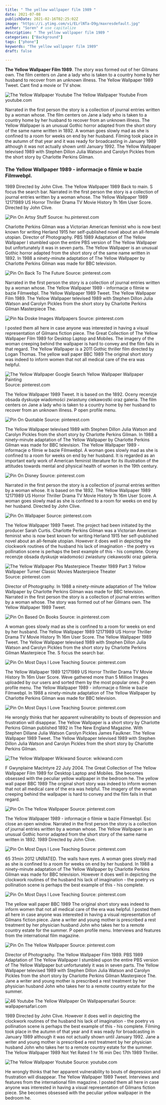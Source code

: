 ```yaml
---
title: " The yellow wallpaper film 1989 "
date: 2021-07-08
publishDate: 2021-02-16T02:25:02Z
image: "https://i.ytimg.com/vi/ELrlNTa-D9g/maxresdefault.jpg"
author: "Soren" # use capitalize
description: " The yellow wallpaper film 1989 "
categories: ["Background"]
tags: ["phone"]
keywords: "The yellow wallpaper film 1989"
draft: false

---
```



**The Yellow Wallpaper Film 1989**. The story was formed out of her Gilmans own. The film centers on Jane a lady who is taken to a country home by her husband to recover from an unknown illness. The Yellow Wallpaper 1989 Tweet. Cant find a movie or TV show.

![The Yellow Wallpaper Youtube](https://i.ytimg.com/vi/ELrlNTa-D9g/maxresdefault.jpg "The Yellow Wallpaper Youtube")
The Yellow Wallpaper Youtube From youtube.com


Narrated in the first person the story is a collection of journal entries written by a woman whose. The film centers on Jane a lady who is taken to a country home by her husband to recover from an unknown illness. The Yellow Wallpaper is an unusual Gothic horror adapted from the short story of the same name written in 1892. A woman goes slowly mad as she is confined to a room for weeks on end by her husband. Filming took place in the autumn of that year and it was ready for broadcasting in January 1989 although it was not actually shown until January 1992. The Yellow Wallpaper televised 1989 with Stephen Dillon Julia Watson and Carolyn Pickles from the short story by Charlotte Perkins Gilman.

### The Yellow Wallpaper 1989 - informacje o filmie w bazie Filmwebpl.

1989 Directed by John Clive. The Yellow Wallpaper 1989 Back to main. S focus the search bar. Narrated in the first person the story is a collection of journal entries written by a woman whose. The Yellow Wallpaper 1989 12171989 US Horror Thriller Drama TV Movie History 1h 16m User Score. Directed by John Clive.


![Pin On Artsy Stuff](https://i.pinimg.com/originals/a9/7f/03/a97f03d67b96cb29dd37db45cad57d28.jpg "Pin On Artsy Stuff")
Source: hu.pinterest.com

Charlotte Perkins Gilman was a Victorian American feminist who is now best known for writing Herland 1915 her self-published novel about an all-female utopian. Director of Photography. PBS 1989 Adaptation of The Yellow Wallpaper I stumbled upon the entire PBS version of The Yellow Wallpaper but unfortunately it was in seven parts. The Yellow Wallpaper is an unusual Gothic horror adapted from the short story of the same name written in 1892. In 1988 a ninety-minute adaptation of The Yellow Wallpaper by Charlotte Perkins Gilman was made for BBC television.

![Pin On Back To The Future](https://i.pinimg.com/originals/2a/72/27/2a72276e738687cecea8f2cb7460e5fb.jpg "Pin On Back To The Future")
Source: pinterest.com

Narrated in the first person the story is a collection of journal entries written by a woman whose. The Yellow Wallpaper 1989 - informacje o filmie w bazie Filmwebpl. The Yellow Wallpaper 1989 Tweet. The Yellow Wallpaper Film 1989. The Yellow Wallpaper televised 1989 with Stephen Dillon Julia Watson and Carolyn Pickles from the short story by Charlotte Perkins Gilman Masterpiece The.

![Pin Na Doske Images Wallpapers](https://i.pinimg.com/originals/57/37/52/5737521f1de2be2065cfb55e0c96bfba.jpg "Pin Na Doske Images Wallpapers")
Source: pinterest.com

I posted them all here in case anyone was interested in having a visual representation of Gilmans fiction piece. The Great Collection of The Yellow Wallpaper Film 1989 for Desktop Laptop and Mobiles. The imagery of the woman creeping behind the wallpaper is hard to convey and the film fails in that regard. The Yellow Wallpaper is a 2011 Gothic thriller film directed by Logan Thomas. The yellow wall paper BBC 1989 The original short story was indeed to inform women that not all medical care of the era was helpful.

![The Yellow Wallpaper Google Search Yellow Wallpaper Wallpaper Painting](https://i.pinimg.com/originals/b5/69/93/b56993957d32110225676b2da304fbc2.jpg "The Yellow Wallpaper Google Search Yellow Wallpaper Wallpaper Painting")
Source: pinterest.com

The Yellow Wallpaper 1989 Tweet. It is based on the 1892. Oceny recenzje obsada dyskusje wiadomości zwiastuny ciekawostki oraz galeria. The film centers on Jane a lady who is taken to a country home by her husband to recover from an unknown illness. P open profile menu.

![Pin On Quotable](https://i.pinimg.com/originals/bf/e0/d1/bfe0d14d8bb40e54e77bd1eb35a83b67.jpg "Pin On Quotable")
Source: pinterest.com

The Yellow Wallpaper televised 1989 with Stephen Dillon Julia Watson and Carolyn Pickles from the short story by Charlotte Perkins Gilman. In 1988 a ninety-minute adaptation of The Yellow Wallpaper by Charlotte Perkins Gilman was made for BBC television. The Yellow Wallpaper 1989 - informacje o filmie w bazie Filmwebpl. A woman goes slowly mad as she is confined to a room for weeks on end by her husband. It is regarded as an important early work of American feminist literature for its illustration of the attitudes towards mental and physical health of women in the 19th century.

![Pin On Disney](https://i.pinimg.com/736x/b8/81/93/b88193b90cb2221fbb16a91a876f3ec4.jpg "Pin On Disney")
Source: pinterest.com

Narrated in the first person the story is a collection of journal entries written by a woman whose. It is based on the 1892. The Yellow Wallpaper 1989 12171989 US Horror Thriller Drama TV Movie History 1h 16m User Score. A woman goes slowly mad as she is confined to a room for weeks on end by her husband. Directed by John Clive.

![Pin On Wallpaper](https://i.pinimg.com/originals/d6/d2/fe/d6d2fedd5492ad87b052ae65acf25aed.jpg "Pin On Wallpaper")
Source: pinterest.com

The Yellow Wallpaper 1989 Tweet. The project had been initiated by the producer Sarah Curtis. Charlotte Perkins Gilman was a Victorian American feminist who is now best known for writing Herland 1915 her self-published novel about an all-female utopian. However it does well in depicting the clockwork routines of the husband his lack of imagination - the poetry vs pollination scene is perhaps the best example of this - his complete. Oceny recenzje obsada dyskusje wiadomości zwiastuny ciekawostki oraz galeria.

![The Yellow Wallpaper Pbs Masterpiece Theater 1989 Part 3 Yellow Wallpaper Turner Classic Movies Masterpiece Theater](https://i.pinimg.com/originals/94/5c/ec/945ceca2fb1d86ff61f38e5d8f75b428.jpg "The Yellow Wallpaper Pbs Masterpiece Theater 1989 Part 3 Yellow Wallpaper Turner Classic Movies Masterpiece Theater")
Source: pinterest.com

Director of Photography. In 1988 a ninety-minute adaptation of The Yellow Wallpaper by Charlotte Perkins Gilman was made for BBC television. Narrated in the first person the story is a collection of journal entries written by a woman whose. The story was formed out of her Gilmans own. The Yellow Wallpaper 1989 Tweet.

![Pin On Based On Books](https://i.pinimg.com/originals/fb/4e/62/fb4e62d246dfd541d0df57b864dd283e.png "Pin On Based On Books")
Source: in.pinterest.com

A woman goes slowly mad as she is confined to a room for weeks on end by her husband. The Yellow Wallpaper 1989 12171989 US Horror Thriller Drama TV Movie History 1h 16m User Score. The Yellow Wallpaper 1989 Tweet. The Yellow Wallpaper televised 1989 with Stephen Dillon Julia Watson and Carolyn Pickles from the short story by Charlotte Perkins Gilman Masterpiece The. S focus the search bar.

![Pin On Most Days I Love Teaching](https://i.pinimg.com/originals/bf/69/5c/bf695cacb8fd20bf8c3a1e6205b12764.jpg "Pin On Most Days I Love Teaching")
Source: pinterest.com

The Yellow Wallpaper 1989 12171989 US Horror Thriller Drama TV Movie History 1h 16m User Score. Weve gathered more than 5 Million Images uploaded by our users and sorted them by the most popular ones. P open profile menu. The Yellow Wallpaper 1989 - informacje o filmie w bazie Filmwebpl. In 1988 a ninety-minute adaptation of The Yellow Wallpaper by Charlotte Perkins Gilman was made for BBC television.

![Pin On Most Days I Love Teaching](https://i.pinimg.com/originals/19/3e/fa/193efaff09ec1f36cb654fb0af7d4ad9.jpg "Pin On Most Days I Love Teaching")
Source: pinterest.com

He wrongly thinks that her apparent vulnerability to bouts of depression and frustration will disappear. The Yellow Wallpaper is a short story by Charlotte Perkins Gilman published 1892 in The New England Magazine. With Stephen Dillane Julia Watson Carolyn Pickles James Faulkner. The Yellow Wallpaper 1989 Tweet. The Yellow Wallpaper televised 1989 with Stephen Dillon Julia Watson and Carolyn Pickles from the short story by Charlotte Perkins Gilman.

![The Yellow Wallpaper Wikiwand](https://upload.wikimedia.org/wikipedia/commons/thumb/4/40/The_Yellow_Wall_Paper_pg_1.jpg/640px-The_Yellow_Wall_Paper_pg_1.jpg "The Yellow Wallpaper Wikiwand")
Source: wikiwand.com

F Gwynplaine MacIntyre 22 July 2004. The Great Collection of The Yellow Wallpaper Film 1989 for Desktop Laptop and Mobiles. She becomes obsessed with the peculiar yellow wallpaper in the bedroom he. The yellow wall paper BBC 1989 The original short story was indeed to inform women that not all medical care of the era was helpful. The imagery of the woman creeping behind the wallpaper is hard to convey and the film fails in that regard.

![Pin On The Yellow Wallpaper](https://i.pinimg.com/736x/8c/b6/f4/8cb6f4c65e49cb156960f6de373beda1.jpg "Pin On The Yellow Wallpaper")
Source: pinterest.com

The Yellow Wallpaper 1989 - informacje o filmie w bazie Filmwebpl. Esc close an open window. Narrated in the first person the story is a collection of journal entries written by a woman whose. The Yellow Wallpaper is an unusual Gothic horror adapted from the short story of the same name written in 1892. 1989 Directed by John Clive.

![Pin On Most Days I Love Teaching](https://i.pinimg.com/originals/ab/44/6c/ab446cfa95a61ee6ae224e672958a45d.jpg "Pin On Most Days I Love Teaching")
Source: pinterest.com

65 31min 2012 UNRATED. The walls have eyes. A woman goes slowly mad as she is confined to a room for weeks on end by her husband. In 1988 a ninety-minute adaptation of The Yellow Wallpaper by Charlotte Perkins Gilman was made for BBC television. However it does well in depicting the clockwork routines of the husband his lack of imagination - the poetry vs pollination scene is perhaps the best example of this - his complete.

![Pin On Most Days I Love Teaching](https://i.pinimg.com/originals/78/36/e7/7836e751087ab7060d968b0cc8276186.jpg "Pin On Most Days I Love Teaching")
Source: pinterest.com

The yellow wall paper BBC 1989 The original short story was indeed to inform women that not all medical care of the era was helpful. I posted them all here in case anyone was interested in having a visual representation of Gilmans fiction piece. Jane a writer and young mother is prescribed a rest treatment by her physician husband John who takes her to a remote country estate for the summer. P open profile menu. Interviews and features from the international film magazine.

![Pin On The Yellow Wallpaper](https://i.pinimg.com/originals/0f/72/b7/0f72b7ac74cdb359f39a88e13e3bd11b.jpg "Pin On The Yellow Wallpaper")
Source: pinterest.com

Director of Photography. The Yellow Wallpaper Film 1989. PBS 1989 Adaptation of The Yellow Wallpaper I stumbled upon the entire PBS version of The Yellow Wallpaper but unfortunately it was in seven parts. The Yellow Wallpaper televised 1989 with Stephen Dillon Julia Watson and Carolyn Pickles from the short story by Charlotte Perkins Gilman Masterpiece The. Jane a writer and young mother is prescribed a rest treatment by her physician husband John who takes her to a remote country estate for the summer.

![46 Youtube The Yellow Wallpaper On Wallpapersafari](https://cdn.wallpapersafari.com/46/48/iIxtzg.jpg "46 Youtube The Yellow Wallpaper On Wallpapersafari")
Source: wallpapersafari.com

1989 Directed by John Clive. However it does well in depicting the clockwork routines of the husband his lack of imagination - the poetry vs pollination scene is perhaps the best example of this - his complete. Filming took place in the autumn of that year and it was ready for broadcasting in January 1989 although it was not actually shown until January 1992. Jane a writer and young mother is prescribed a rest treatment by her physician husband John who takes her to a remote country estate for the summer. The Yellow Wallpaper 1989 Not Yet Rated 1 hr 16 min Dec 17th 1989 Thriller.

![The Yellow Wallpaper Youtube](https://i.ytimg.com/vi/ELrlNTa-D9g/maxresdefault.jpg "The Yellow Wallpaper Youtube")
Source: youtube.com

He wrongly thinks that her apparent vulnerability to bouts of depression and frustration will disappear. The Yellow Wallpaper 1989 Tweet. Interviews and features from the international film magazine. I posted them all here in case anyone was interested in having a visual representation of Gilmans fiction piece. She becomes obsessed with the peculiar yellow wallpaper in the bedroom he.

